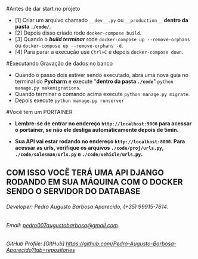 #Antes de dar start no projeto

- [1] Criar um arquivo chamado ``__dev__.py`` ou ``__production__`` **dentro da pasta `./code/`**.
- [2] Depois disso criado rode ``docker-compose build``.
- [3] Quando o ***build terminar*** rode  ``docker-compose up --remove-orphans`` ou ``docker-compose up --remove-orphans -d``.
- [4] Para parar a execução use ``Ctrl+C`` e depois ``docker-compose down``.

#Executando Gravação de dados no banco

- Quando o passo dois estiver sendo executado, abra uma nova guia no terminal do **Pycharm** e execute "**dentro da pasta `./code`**" ``python manage.py makemigrations``.
- Quando terminar o comando acima execute ``python manage.py migrate``.
- Depois execute ``python manage.py runserver``

#Você tem um PORTAINER

- **Lembre-se de entrar no endereço ``http://localhost:9000`` para acessar o portainer, se não ele desliga
  automáticamente depois de 5min.**
    
- **Sua API vai estar rodando no endereço ``http://localhost:8000``. Para acessar as urls,
  verifique os arquivos ``./code/proj/urls.py``, ``./code/salesman/urls.py`` e ``./code/vehicle/urls.py``.**


## COM ISSO VOCÊ TERÁ UMA API DJANGO RODANDO EM SUA MÁQUINA COM O DOCKER SENDO O SERVIDOR DO DATABASE

###### Developer: Pedro Augusto Barbosa Aparecido, (+35) 99915-7614.
###### Email: pedro007augustobarbosa@gmail.com.
###### GitHub Profile: [GitHub] https://github.com/Pedro-Augusto-Barbosa-Aparecido?tab=repositories